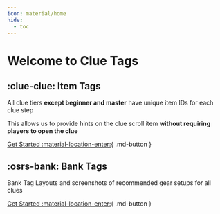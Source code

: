 ```yaml
---
icon: material/home
hide:
  - toc
---
```


# Welcome to Clue Tags

## :clue-clue: Item Tags

All clue tiers **except beginner and master** have unique item IDs for each clue step

This allows us to provide hints on the clue scroll item **without requiring players to open the clue**

[Get Started :material-location-enter:](items/index.md){ .md-button }

## :osrs-bank: Bank Tags

Bank Tag Layouts and screenshots of recommended gear setups for all clues

[Get Started :material-location-enter:](bank/index.md){ .md-button }